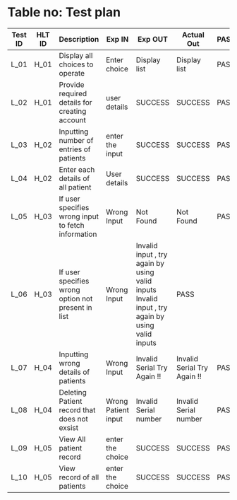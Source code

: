 # Table no: Test plan
|Test ID|HLT ID|	Description |	Exp IN| Exp OUT|	Actual Out |	PASS/FAIL|
|-------|------|----------------|----------|-------|----------------|------------|
L_01 |	H_01 |	Display all choices to operate|	Enter choice | 	Display list|	Display list|	PASS|
L_02 |	H_01 |	Provide required details for creating account| 	user details|	SUCCESS	|SUCCESS|	PASS|
L_03 |	H_02 |	Inputting number of entries of patients	|enter the input|	SUCCESS|	SUCCESS|	PASS
L_04 |	H_02 |	Enter each details of all patient	|User details|	SUCCESS|	SUCCESS|	PASS|
L_05 |	H_03 |	If user specifies wrong input to fetch information|	Wrong Input|	Not Found|	Not Found|	PASS|
L_06 |	H_03 |	If user specifies wrong option not present in list|	Wrong Input	|Invalid input , try again by using valid inputs	Invalid input , try again by using valid inputs|	PASS|
L_07 |	H_04 |	Inputting wrong details of patients|Wrong Input	|Invalid Serial Try Again !!|Invalid Serial Try Again !!	|PASS|
L_08 |	H_04 |	Deleting Patient record that does not exsist|	Wrong Patient input	|Invalid Serial number|	Invalid Serial number|PASS|
L_09 |	H_05 |	View All patient record|	enter the choice|	SUCCESS	|SUCCESS|	PASS|
L_10 |	H_05 |	View record of all patients	|enter the choice|	SUCCESS	|SUCCESS|	PASS|
